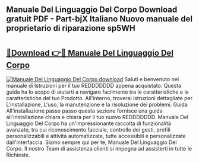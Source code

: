 ## Manuale Del Linguaggio Del Corpo Download gratuit PDF - Part-bjX Italiano Nuovo manuale del proprietario di riparazione sp5WH

# <h2><a href="http://df9gmrd.blite.top/?on=Manuale+Del+Linguaggio+Del+Corpo">🔗Download 👉🔴 Manuale Del Linguaggio Del Corpo</a></h2>

[![Manuale Del Linguaggio Del Corpo download](https://i.imgur.com/lujVjoI.png)](http://df9gmrd.blite.top/?on=Manuale+Del+Linguaggio+Del+Corpo)
Saluti e benvenuto nel manuale di Istruzioni per il tuo REDDDDDDD appena acquistato. Questa guida ha lo scopo di aiutarti a navigare facilmente tra le caratteristiche e le caratteristiche del tuo Prodotto. All'interno, troverai istruzioni dettagliate per L'installazione, L'uso, la manutenzione e la risoluzione dei problemi. Guida All'installazione passo passo questa sezione fornisce una guida all'installazione chiara e chiara per il tuo nuovo REDDDDDDD. Manuale Del Linguaggio Del Corpo ha un'impressionante raccolta di funzionalità avanzate, tra cui riconoscimento facciale, controllo dei gesti, profili personalizzabili e attività automatizzate, tutte accessibili e personalizzate dall'interfaccia. Siamo sempre qui per te, Manuale Del Linguaggio Del Corpo. Il nostro Team di assistenza clienti si impegna ad assisterti in tutte le Richieste.
